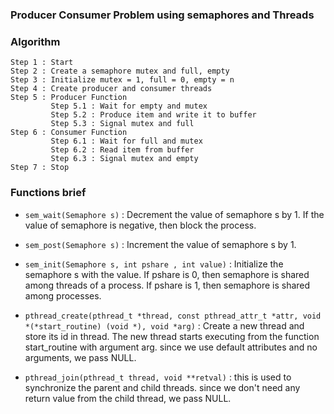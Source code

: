 ### Producer Consumer Problem using semaphores and Threads

### Algorithm
```
Step 1 : Start
Step 2 : Create a semaphore mutex and full, empty
Step 3 : Initialize mutex = 1, full = 0, empty = n
Step 4 : Create producer and consumer threads
Step 5 : Producer Function
         Step 5.1 : Wait for empty and mutex
         Step 5.2 : Produce item and write it to buffer
         Step 5.3 : Signal mutex and full
Step 6 : Consumer Function
         Step 6.1 : Wait for full and mutex
         Step 6.2 : Read item from buffer
         Step 6.3 : Signal mutex and empty
Step 7 : Stop
```

### Functions brief

- `sem_wait(Semaphore s)` : Decrement the value of semaphore s by 1. If the value of semaphore is negative, then block the process.
- `sem_post(Semaphore s)` : Increment the value of semaphore s by 1. 

- `sem_init(Semaphore s, int pshare , int value)` : Initialize the semaphore s with the value. If pshare is 0, then semaphore is shared among threads of a process. If pshare is 1, then semaphore is shared among processes.

- `pthread_create(pthread_t *thread, const pthread_attr_t *attr, void *(*start_routine) (void *), void *arg)` : Create a new thread and store its id in thread. The new thread starts executing from the function start_routine with argument arg. since we use default attributes and no arguments, we pass NULL.

- `pthread_join(pthread_t thread, void **retval)` : this is used to synchronize the parent and child threads. since we don't need any return value from the child thread, we pass NULL.